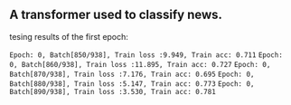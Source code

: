 ## A transformer used to classify news.


tesing results of the first epoch:

    
`Epoch: 0, Batch[850/938], Train loss :9.949, Train acc: 0.711`
`Epoch: 0, Batch[860/938], Train loss :11.895, Train acc: 0.727`
`Epoch: 0, Batch[870/938], Train loss :7.176, Train acc: 0.695`
`Epoch: 0, Batch[880/938], Train loss :5.147, Train acc: 0.773`
`Epoch: 0, Batch[890/938], Train loss :3.530, Train acc: 0.781`

